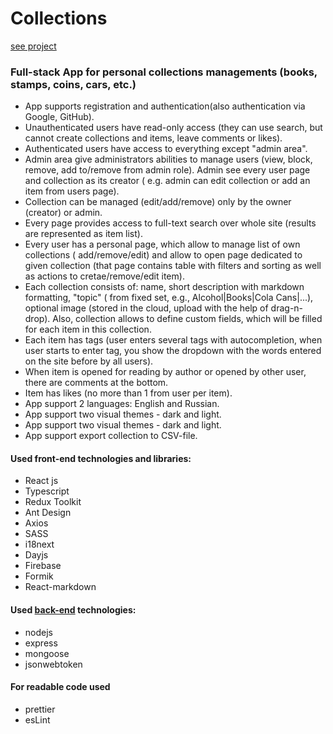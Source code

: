 # Collections

[see project](https://collections-three.vercel.app)

### Full-stack App for personal collections managements (books, stamps, coins, cars, etc.)

- App supports registration and authentication(also authentication via Google, GitHub).
- Unauthenticated users have read-only access (they can use search, but cannot create
  collections and items, leave comments or likes).
- Authenticated users have access to everything except "admin area".
- Admin area give administrators abilities to manage users (view, block, remove, add
  to/remove from admin role). Admin see every user page and collection as its creator (
  e.g. admin can edit collection or add an item from users page).
- Collection can be managed (edit/add/remove) only by the owner (creator) or admin.
- Every page provides access to full-text search over whole site (results are represented
  as item list).
- Every user has a personal page, which allow to manage list of own collections (
  add/remove/edit) and allow to open page dedicated to given collection (that page
  contains table with filters and sorting as well as actions to cretae/remove/edit item).
- Each collection consists of: name, short description with markdown formatting, "topic" (
  from fixed set, e.g., Alcohol|Books|Cola Cans|...), optional image (stored in the cloud,
  upload with the help of drag-n-drop). Also, collection allows to define custom fields,
  which will be filled for each item in this collection.
- Each item has tags (user enters several tags with autocompletion, when user starts to
  enter tag, you show the dropdown with the words entered on the site before by all users).
- When item is opened for reading by author or opened by other user, there are comments at the bottom.
- Item has likes (no more than 1 from user per item).
- App support 2 languages: English and Russian.
- App support two visual themes - dark and light.
- App support two visual themes - dark and light.
- App support export collection to CSV-file.


#### Used front-end technologies and libraries:

- React js
- Typescript
- Redux Toolkit
- Ant Design
- Axios
- SASS
- i18next
- Dayjs
- Firebase
- Formik
- React-markdown


#### Used [back-end](https://github.com/Yuhee2020/Collections-back) technologies:

- nodejs
- express
- mongoose
- jsonwebtoken

#### For readable code used

- prettier
- esLint

